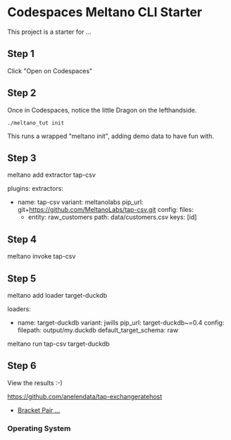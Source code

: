 # Codespaces Meltano CLI Starter

This project is a starter for ...

## Step 1 ##
Click "Open on Codespaces"

## Step 2 ## 
Once in Codespaces, notice the little Dragon on the lefthandside. 

`./meltano_tut init` 

This runs a wrapped "meltano init", adding demo data to have fun with.

## Step 3 ##

meltano add extractor tap-csv

plugins:
  extractors:
  - name: tap-csv
    variant: meltanolabs
    pip_url: git+https://github.com/MeltanoLabs/tap-csv.git
    config:
      files:
      - entity: raw_customers
        path: data/customers.csv
        keys: [id]


## Step 4 ##
meltano invoke tap-csv

## Step 5 ##

meltano add loader target-duckdb

  loaders:
  - name: target-duckdb
    variant: jwills
    pip_url: target-duckdb~=0.4
    config:
      filepath: output/my.duckdb
      default_target_schema: raw

meltano run tap-csv target-duckdb

## Step 6 ##
View the results :-) 



https://github.com/anelendata/tap-exchangeratehost


- [Bracket Pair ...]()
### Operating System
